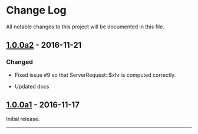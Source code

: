 # Change Log

All notable changes to this project will be documented in this file.

## [1.0.0a2] - 2016-11-21

### Changed

- Fixed issue #9 so that ServerRequest::$xhr is computed correctly.

- Updated docs

## [1.0.0a1] - 2016-11-17

Initial release.


* * *

[1.0.0a2]: https://gitlab.com/pmjones/ext-request/tags/1.0.0a2
[1.0.0a1]: https://gitlab.com/pmjones/ext-request/tags/1.0.0a1